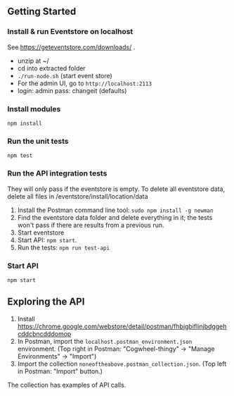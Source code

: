 
## Getting Started

### Install & run Eventstore on localhost

See https://geteventstore.com/downloads/ .
- unzip at ~/
- cd into extracted folder
- `./run-node.sh` (start event store)
- For the admin UI, go to ```http://localhost:2113```
- login: admin pass: changeit (defaults)

### Install modules

```npm install```

### Run the unit tests

```npm test```

### Run the API integration tests

They will only pass if the eventstore is empty. To delete all eventstore data, delete all files in /eventstore/install/location/data

1. Install the Postman command line tool: ```sudo npm install -g newman```
2. Find the eventstore data folder and delete everything in it; the tests won't pass if there are results from a previous run.
3. Start eventstore
4. Start API: ```npm start```.
5. Run the tests: ```npm run test-api```

### Start API

```npm start```

## Exploring the API

1. Install https://chrome.google.com/webstore/detail/postman/fhbjgbiflinjbdggehcddcbncdddomop
2. In Postman, import the ```localhost.postman_environment.json``` environment. (Top right in Postman: "Cogwheel-thingy" -> "Manage Environments" -> "Import")
3. Import the collection ```noneoftheabove.postman_collection.json```. (Top left in Postman: "Import" button.)

The collection has examples of API calls.
